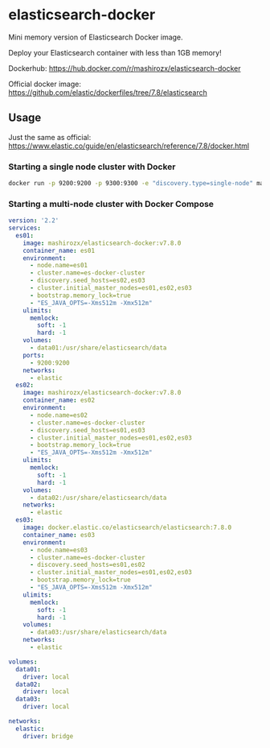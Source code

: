 # elasticsearch-docker
Mini memory version of  Elasticsearch Docker image.

Deploy your Elasticsearch container with less than 1GB memory!

Dockerhub: <https://hub.docker.com/r/mashirozx/elasticsearch-docker>

Official docker image: <https://github.com/elastic/dockerfiles/tree/7.8/elasticsearch>

## Usage

Just the same as official: <https://www.elastic.co/guide/en/elasticsearch/reference/7.8/docker.html>

### Starting a single node cluster with Docker

```bash
docker run -p 9200:9200 -p 9300:9300 -e "discovery.type=single-node" mashirozx/elasticsearch-docker:v7.8.0
```

### Starting a multi-node cluster with Docker Compose

```yml
version: '2.2'
services:
  es01:
    image: mashirozx/elasticsearch-docker:v7.8.0
    container_name: es01
    environment:
      - node.name=es01
      - cluster.name=es-docker-cluster
      - discovery.seed_hosts=es02,es03
      - cluster.initial_master_nodes=es01,es02,es03
      - bootstrap.memory_lock=true
      - "ES_JAVA_OPTS=-Xms512m -Xmx512m"
    ulimits:
      memlock:
        soft: -1
        hard: -1
    volumes:
      - data01:/usr/share/elasticsearch/data
    ports:
      - 9200:9200
    networks:
      - elastic
  es02:
    image: mashirozx/elasticsearch-docker:v7.8.0
    container_name: es02
    environment:
      - node.name=es02
      - cluster.name=es-docker-cluster
      - discovery.seed_hosts=es01,es03
      - cluster.initial_master_nodes=es01,es02,es03
      - bootstrap.memory_lock=true
      - "ES_JAVA_OPTS=-Xms512m -Xmx512m"
    ulimits:
      memlock:
        soft: -1
        hard: -1
    volumes:
      - data02:/usr/share/elasticsearch/data
    networks:
      - elastic
  es03:
    image: docker.elastic.co/elasticsearch/elasticsearch:7.8.0
    container_name: es03
    environment:
      - node.name=es03
      - cluster.name=es-docker-cluster
      - discovery.seed_hosts=es01,es02
      - cluster.initial_master_nodes=es01,es02,es03
      - bootstrap.memory_lock=true
      - "ES_JAVA_OPTS=-Xms512m -Xmx512m"
    ulimits:
      memlock:
        soft: -1
        hard: -1
    volumes:
      - data03:/usr/share/elasticsearch/data
    networks:
      - elastic

volumes:
  data01:
    driver: local
  data02:
    driver: local
  data03:
    driver: local

networks:
  elastic:
    driver: bridge
```
